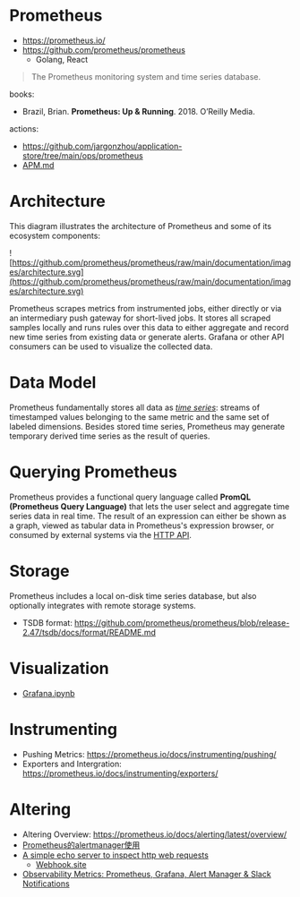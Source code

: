 # Prometheus
* https://prometheus.io/
* https://github.com/prometheus/prometheus
  * Golang, React

> The Prometheus monitoring system and time series database.

books:
- Brazil, Brian. **Prometheus: Up & Running**. 2018. O’Reilly Media.


actions:
- https://github.com/jargonzhou/application-store/tree/main/ops/prometheus
- [APM.md](./APM.md)

# Architecture
This diagram illustrates the architecture of Prometheus and some of its ecosystem components:

![https://github.com/prometheus/prometheus/raw/main/documentation/images/architecture.svg](https://github.com/prometheus/prometheus/raw/main/documentation/images/architecture.svg)

Prometheus scrapes metrics from instrumented jobs, either directly or via an intermediary push gateway for short-lived jobs. It stores all scraped samples locally and runs rules over this data to either aggregate and record new time series from existing data or generate alerts. Grafana or other API consumers can be used to visualize the collected data.
# Data Model

Prometheus fundamentally stores all data as _[time series](https://en.wikipedia.org/wiki/Time_series)_: streams of timestamped values belonging to the same metric and the same set of labeled dimensions. Besides stored time series, Prometheus may generate temporary derived time series as the result of queries.
# Querying Prometheus

Prometheus provides a functional query language called **PromQL (Prometheus Query Language)** that lets the user select and aggregate time series data in real time. The result of an expression can either be shown as a graph, viewed as tabular data in Prometheus's expression browser, or consumed by external systems via the [HTTP API](https://prometheus.io/docs/prometheus/latest/querying/api/).

# Storage

Prometheus includes a local on-disk time series database, but also optionally integrates with remote storage systems.

- TSDB format: https://github.com/prometheus/prometheus/blob/release-2.47/tsdb/docs/format/README.md
# Visualization

- [Grafana.ipynb](./Grafana.ipynb)
# Instrumenting

- Pushing Metrics: https://prometheus.io/docs/instrumenting/pushing/
- Exporters and Intergration: https://prometheus.io/docs/instrumenting/exporters/
# Altering

- Altering Overview: https://prometheus.io/docs/alerting/latest/overview/
- [Prometheus的alertmanager使用](https://www.liuvv.com/p/6df22f03.html)
- [A simple echo server to inspect http web requests](https://gist.github.com/huyng/814831)
	- [Webhook.site](https://webhook.site/)
- [Observability Metrics: Prometheus, Grafana, Alert Manager & Slack Notifications](https://medium.com/cloud-native-daily/chapter-9-observability-metrics-prometheus-grafana-alert-manager-slack-notifications-b5dcac31b462)
